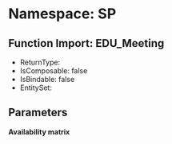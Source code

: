 # Namespace: SP

## Function Import: EDU_Meeting

- ReturnType: 
- IsComposable: false
- IsBindable: false
- EntitySet: 

## Parameters

**Availability matrix**

